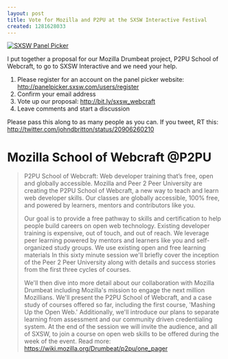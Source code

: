 ```yaml
--- 
layout: post
title: Vote for Mozilla and P2PU at the SXSW Interactive Festival
created: 1281628033
---
```

[![SXSW Panel Picker](http://farm5.static.flickr.com/4076/4885042021_576e2be13c_m.jpg)](http://bit.ly/sxsw_webcraft)

I put together a proposal for our Mozilla Drumbeat project, P2PU School of Webcraft, to go to SXSW Interactive and we need your help.

1. Please register for an account on the panel picker website: http://panelpicker.sxsw.com/users/register
2. Confirm your email address
3. Vote up our proposal: <http://bit.ly/sxsw_webcraft>
4. Leave comments and start a discussion

Please pass this along to as many people as you can. If you tweet, RT this: <http://twitter.com/johndbritton/status/20906260210>

# Mozilla School of Webcraft @P2PU
> P2PU School of Webcraft: Web developer training that’s free, open and globally accessible. Mozilla and Peer 2 Peer University are creating the P2PU School of Webcraft, a new way to teach and learn web developer skills. Our classes are globally accessible, 100% free, and powered by learners, mentors and contributors like you.
>
> Our goal is to provide a free pathway to skills and certification to help people build careers on open web technology. Existing developer training is expensive, out of touch, and out of reach. We leverage peer learning powered by mentors and learners like you and self-organized study groups. We use existing open and free learning materials In this sixty minute session we'll briefly cover the inception of the Peer 2 Peer University along with details and success stories from the first three cycles of courses.
>
> We'll then dive into more detail about our collaboration with Mozilla Drumbeat including Mozilla's mission to engage the next million Mozillians. We'll present the P2PU School of Webcraft, and a case study of courses offered so far, including the first course, 'Mashing Up the Open Web.' Additionally, we'll introduce our plans to separate learning from assessment and our community driven credentialing system. At the end of the session we will invite the audience, and all of SXSW, to join a course on open web skills to be offered during the week of the event. Read more: <https://wiki.mozilla.org/Drumbeat/p2pu/one_pager>